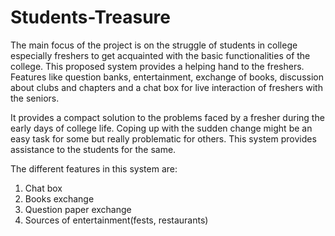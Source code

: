 # Students-Treasure

The main focus of the project is on the struggle of students in college especially freshers to get acquainted with the basic functionalities of the college. This proposed system provides a helping hand to the freshers. Features like question banks, entertainment, exchange of books, discussion about clubs and chapters and a chat box for live interaction of freshers with the seniors.

It provides a compact solution to the problems faced by a fresher during the early days of college life. Coping up with the sudden change might be an easy task for some but really problematic for others. This system provides assistance to the students for the same.

The different features in this system are:

1) Chat box
2) Books exchange
3) Question paper exchange
4) Sources of entertainment(fests, restaurants)
